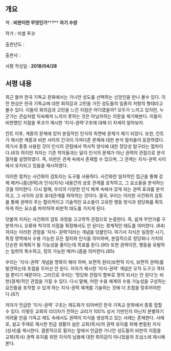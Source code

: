 ## 개요

책 : **비판이란 무엇인가****?** **자기 수양**

작가 : 미셸 푸코

출판년도 :

출판사 : 

서평 작성일 : **2018/04/28**



## 서평 내용

 최근 들어 한국 기독교 문화에서는 가나안 성도를 선택하는 신앙인을 만나 볼수 있다. 이런 현상은 한국 기독교에 대한 회의감과 고민을 가진 성도들의 일종의 저항의 형태라고 볼수 있다. 이들의 회의감과 고민을 느낀 지점은 어디였을까? 모두가 느끼고 있지만, 누군가는 관습처럼 익숙해져 느끼지 못하는 것은 아닐까하는 의문을 제기해본다. 이들이 비판했던 지점을 푸코가 제시한 ‘지식-권력’구조에 대해 더 자세히 알아보자.     

 칸트 이후, 계몽의 문제에 있어 본질적인 인식의 측면에 문제가 제기 되었다. 또한, 칸트가 제시한 계몽과 비판 사이의 간극이 가져다준 문제에 대한 분석 절차들이 등장하였다. 여기서 종종 사용된 것이 인식의 관점에서 역사적 양식에 대한 정당성 탐구라는 절차이다.(63) 하지만 저자는 기존 학자들과는 달리 인식의 문제가 아닌 권력의 관점으로 분석 절차를 설명하였다. 즉, 비판은 관계 속에서 존재할 수 있으며, 그 관계는 지식-권력 사이에서 유지되고 있음을 제시하였다.      

 이러한 절차는 사건화의 검토라는 도구를 사용하다. 사건화란 일차적인 접근을 통해 강제 메커니즘(권력)과 인식(지식) 내용간의 상호 관계를 포착하고, 그 요소들을 분석하는 것을 의미한다. 다시 말해, 우리의 다양한 인식 체계 속에서 갖게 되는 권력 효과를 분석하고, 그 사이의 상호 유대관계를 파악하는 것이다. 결국, 우리는 이러한 사건화의 검토를 통해 권력이 주는 합리적이고 기술적인 요소들이 고유한 행동 방식과 정당화를 획득하게 하는 요소를 파악하여 비판적 태도를 가지게 된다.       

 덧붙여 저자는 사건화의 검토 과정을 고고학적 관점으로 논증한다. 즉, 쉽게 무언가를 구분하거나, 오류와 착각의 지점을 획정해서도 안 된다는 경계적인 태도를 의미한다. (64) 저자는 이러한 관점을 ‘지식- 권력’이라는 개념을 덧붙인다. 여기서 지식은 일정한 시기, 특정 영역에서 수용 가능한 모든 절차와 인식을 의미하며, 본질적으로 정당화나 가치의 단순한 위계화가 될 가능성을 줄이는데 목표를 둔다.(90) 또한 권력이란, 행동을 유발하는 일련의 특수하고, 정의 가능한 메커니즘을 의미한다.(65)      

 우리는 ‘지식-권력’ 개념을 명확히 해야 하며, 보편적 원리(보편적 지식, 보편적 권력)를 발견하는데 초점을 두어선 안 된다. 저자가 제시한 ‘지식-권력’ 개념은 오직 도구고 격자일 뿐이기 때문이다. 그러므로 우리는 ‘정당화 관점이 함부로 정의 되서는 안 된다’는 비판(경계)적인 관점을 가질 수 있다. 다시 말해, 어떤 수용 체계의 수용 가능성을 구성하는 요인들을 포착할 수 있게 하는 지식-권력 체계를 기술하는 것에 더 초점을 맞추어야한다.(67)      

 저자가 언급한 ‘지식-권력’ 구조는 제도화가 되어버린 한국 기독교 문화에서 종종 접할 수 있다. 이렇듯 교회의 리더자가 전하는 교리가 100% 성서 기반인지 아닌지 분별하기 어려울 만큼 기독교 제도 속에서도 권력이 지식을 생성하고 있는 사례는 존재한다. 사례로, 설교 주제로 제시한 헌금 생활이 실은 교회(목사)의 권력 유지를 위해 변질된 지식(성서)를 제시한다. 결론적으로 필자는 앞에서 언급한 가나안 성도들의 비판의 지점을 교회(목사) 권력 유지를 위한 지식의 남용에 대한 회의감이 아니었을까 조심스레 제시해본다. 